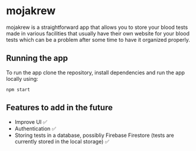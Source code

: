 # mojakrew

mojakrew is a straightforward app that allows you to store your blood tests made in various facilities that usually have their own website for your blood tests which can be a problem after some time to have it organized properly.

## Running the app

To run the app clone the repository, install dependencies and run the app locally using:

`npm start`

## Features to add in the future

- Improve UI ✅
- Authentication ✅
- Storing tests in a database, possibliy Firebase Firestore (tests are currently stored in the local storage) ✅

